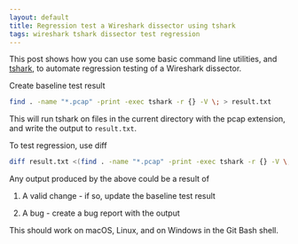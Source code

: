 ```yaml
---
layout: default
title: Regression test a Wireshark dissector using tshark
tags: wireshark tshark dissector test regression
---
```


This post shows how you can use some basic command line utilities, and [tshark](https://www.wireshark.org/docs/man-pages/tshark.html), to automate regression testing of a Wireshark dissector.

Create baseline test result

```bash
find . -name "*.pcap" -print -exec tshark -r {} -V \; > result.txt
```

This will run tshark on files in the current directory with the pcap extension, and write the output to `result.txt`.

To test regression, use diff

```bash
diff result.txt <(find . -name "*.pcap" -print -exec tshark -r {} -V \;)
```

Any output produced by the above could be a result of

1. A valid change - if so, update the baseline test result

2. A bug - create a bug report with the output

This should work on macOS, Linux, and on Windows in the Git Bash shell.
